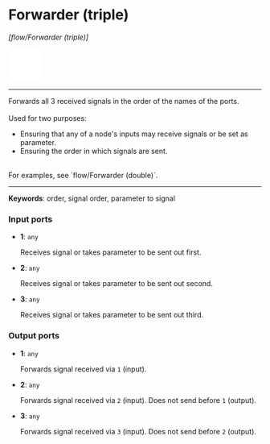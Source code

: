 # Forwarder (triple)

_[flow/Forwarder (triple)]_

![icon](</assets/icons/7341443a-8a0a-4a83-b302-effdb497c0f3.png>)

---

Forwards all 3 received signals in the order of the names of the ports.<br>
<br>
Used for two purposes:<br>
* Ensuring that any of a node's inputs may receive signals or be set as parameter.<br>
* Ensuring the order in which signals are sent.<br>
<br>
For examples, see `flow/Forwarder (double)`.<br>

---

__Keywords__: order, signal order, parameter to signal

### Input ports

* __1__: ` any `

    Receives signal or takes parameter to be sent out first.<br>


* __2__: ` any `

    Receives signal or takes parameter to be sent out second.<br>


* __3__: ` any `

    Receives signal or takes parameter to be sent out third.<br>

### Output ports

* __1__: ` any `

    Forwards signal received via `1` (input).<br>


* __2__: ` any `

    Forwards signal received via `2` (input). Does not send before `1` (output).<br>


* __3__: ` any `

    Forwards signal received via `3` (input). Does not send before `2` (output).<br>


